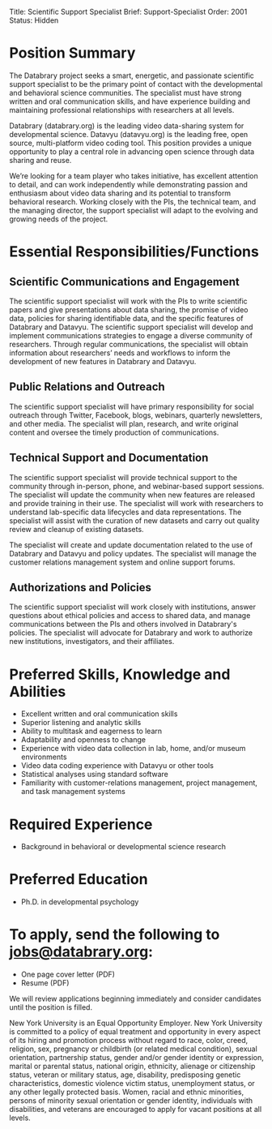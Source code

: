 Title: Scientific Support Specialist
Brief: Support-Specialist
Order: 2001
Status: Hidden

# Position Summary

The Databrary project seeks a smart, energetic, and passionate scientific support specialist to be the primary point of contact with the developmental and behavioral science communities. The specialist must have strong written and oral communication skills, and have experience building and maintaining professional relationships with researchers at all levels.

Databrary (databrary.org) is the leading video data-sharing system for developmental science. Datavyu (datavyu.org) is the leading free, open source, multi-platform video coding tool. This position provides a unique opportunity to play a central role in advancing open science through data sharing and reuse.

We’re looking for a team player who takes initiative, has excellent attention to detail, and can work independently while demonstrating passion and enthusiasm about video data sharing and its potential to transform behavioral research. Working closely with the PIs, the technical team, and the managing director, the support specialist will adapt to the evolving and growing needs of the project.

# Essential Responsibilities/Functions

## Scientific Communications and Engagement
The scientific support specialist will work with the PIs to write scientific papers and give presentations about data sharing, the promise of video data, policies for sharing identifiable data, and the specific features of Databrary and Datavyu. The scientific support specialist will develop and implement communications strategies to engage a diverse community of researchers. Through regular communications, the specialist will obtain information about researchers’ needs and workflows to inform the development of new features in Databrary and Datavyu.

## Public Relations and Outreach
The scientific support specialist will have primary responsibility for social outreach through Twitter, Facebook, blogs, webinars, quarterly newsletters, and other media. The specialist will plan, research, and write original content and oversee the timely production of communications.

## Technical Support and Documentation
The scientific support specialist will provide technical support to the community through in-person, phone, and webinar-based support sessions. The specialist will update the community when new features are released and provide training in their use. The specialist will work with researchers to understand lab-specific data lifecycles and data representations. The specialist will assist with the curation of new datasets and carry out quality review and cleanup of existing datasets.

The specialist will create and update documentation related to the use of Databrary and Datavyu and policy updates. The specialist will manage the customer relations management system and online support forums.

## Authorizations and Policies
The scientific support specialist will work closely with institutions, answer questions about ethical policies and access to shared data, and manage communications between the PIs and others involved in Databrary's policies. The specialist will advocate for Databrary and work to authorize new institutions, investigators, and their affiliates.

# Preferred Skills, Knowledge and Abilities
- Excellent written and oral communication skills
- Superior listening and analytic skills
- Ability to multitask and eagerness to learn 
- Adaptability and openness to change
- Experience with video data collection in lab, home, and/or museum environments  
- Video data coding experience with Datavyu or other tools
- Statistical analyses using standard software
- Familiarity with customer-relations management, project management, and task management systems


# Required Experience
- Background in behavioral or developmental science research

# Preferred Education
- Ph.D. in developmental psychology

# To apply, send the following to jobs@databrary.org:
- One page cover letter (PDF)
- Resume (PDF)

We will review applications beginning immediately and consider candidates until the position is filled.

New York University is an Equal Opportunity Employer. New York University
is committed to a policy of equal treatment and opportunity in every aspect
of its hiring and promotion process without regard to race, color, creed,
religion, sex, pregnancy or childbirth (or related medical condition),
sexual orientation, partnership status, gender and/or gender identity or
expression, marital or parental status, national origin, ethnicity,
alienage or citizenship status, veteran or military status, age,
disability, predisposing genetic characteristics, domestic violence victim
status, unemployment status, or any other legally protected basis. Women,
racial and ethnic minorities, persons of minority sexual orientation or
gender identity, individuals with disabilities, and veterans are encouraged
to apply for vacant positions at all levels.

